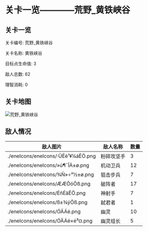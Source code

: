 # 关卡一览————荒野_黄铁峡谷


## 关卡一览

关卡编号: 荒野_黄铁峡谷

关卡名称: 黄铁峡谷

目标点生命值: 3

敌人总数: 62

理智消耗: 0


## 关卡地图
![荒野_黄铁峡谷](./oprMap/荒野_黄铁峡谷.png)

## 敌人情况

| 敌人图片 | 敌人名称 | 数量  |
|---------|-----|-----|
| ./eneIcons/eneIcons/·ÛËé¹¥¼áÊÖ.png| 粉碎攻坚手  |   3  |
| ./eneIcons/eneIcons/»ú¶¯ÎÀ±ø.png| 机动卫兵  |   12  |
| ./eneIcons/eneIcons/¾Ñ»÷²½±ø.png| 狙击步兵  |   7  |
| ./eneIcons/eneIcons/ÆÆÕóÕß.png| 破阵者  |   17  |
| ./eneIcons/eneIcons/ÉñÉäÊÖ.png| 神射手  |   7  |
| ./eneIcons/eneIcons/ß±¾ýÕß.png| 弑君者  |   1  |
| ./eneIcons/eneIcons/ÓÄÁé.png| 幽灵  |   10  |
| ./eneIcons/eneIcons/ÓÄÁé×é³¤.png| 幽灵组长  |   5  |
